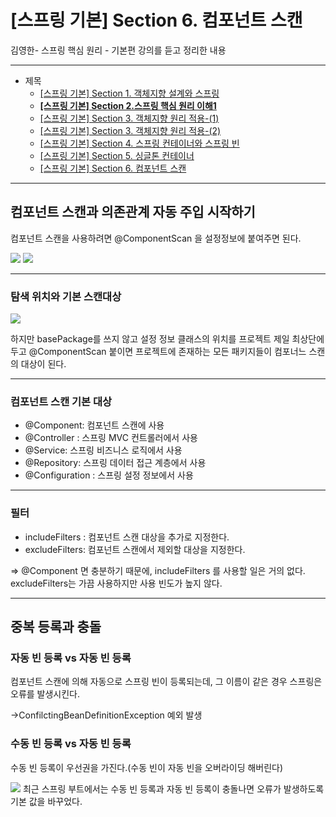 # [스프링 기본] Section 6. 컴포넌트 스캔

김영한- 스프링 핵심 원리 - 기본편 강의를 듣고 정리한 내용

---

- 제목
    - [[스프링 기본] Section 1. 객체지향 설계와 스프링](https://www.notion.so/Section-1-803144bd18b048d9b38291c294d30be8?pvs=21)
    - **[[스프링 기본] Section 2.스프링 핵심 원리 이해1](https://www.notion.so/Section-2-1-c8e4a1567c6f46b39dbbc62c59b4f2fd?pvs=21)**
    - [[스프링 기본] Section 3. 객체지향 원리 적용-(1)](https://www.notion.so/Section-3-1-163408c7a48c4e09a5db38ab73d9fb60?pvs=21)
    - [[스프링 기본] Section 3. 객체지향 원리 적용-(2)](https://www.notion.so/Section-3-2-2081960991f942fdbfe31675c3be1abc?pvs=21)
    - [[스프링 기본] Section 4. 스프링 컨테이너와 스프링 빈](https://www.notion.so/Section-4-47da930a3c5d464eb4787b0e2cc6b574?pvs=21)
    - [[스프링 기본] Section 5. 싱글톤 컨테이너](https://www.notion.so/Section-5-9b602ff180ce46c2906c66930d7ab20c?pvs=21)
    - [[스프링 기본] Section 6. 컴포넌트 스캔](https://www.notion.so/Section-6-83d5136cc14241ddaef17698eaa5cf26?pvs=21)

---

## 컴포넌트 스캔과 의존관계 자동 주입 시작하기

컴포넌트 스캔을 사용하려면 @ComponentScan 을 설정정보에 붙여주면 된다.

<img src="https://github.com/GYEONGDONGBAEK/SpringStudy/assets/122242439/c31ab78a-461b-43ca-bcdc-66ab01a49dc2">

<img src="https://github.com/GYEONGDONGBAEK/SpringStudy/assets/122242439/f038ee76-41af-4ece-8ba3-785dd95a7c4b">

---

### 탐색 위치와 기본 스캔대상

<img src="https://github.com/GYEONGDONGBAEK/SpringStudy/assets/122242439/b110f6bf-95c3-40b1-8782-064a2778e596">

하지만 basePackage를 쓰지 않고 설정 정보 클래스의 위치를 프로젝트 제일 최상단에 두고 @ComponentScan 붙이면 프로젝트에 존재하는 모든 패키지들이 컴포너느 스캔의 대상이 된다.

---

### 컴포넌트 스캔 기본 대상

- @Component: 컴포넌트 스캔에 사용
- @Controller : 스프링 MVC 컨트롤러에서 사용
- @Service: 스프링 비즈니스 로직에서 사용
- @Repository: 스프링 데이터 접근 계층에서 사용
- @Configuration : 스프링 설정 정보에서 사용

---

### 필터

- includeFilters : 컴포넌트 스캔 대상을 추가로 지정한다.
- excludeFilters: 컴포넌트 스캔에서 제외할 대상을 지정한다.

⇒ @Component 면 충분하기 때문에, includeFilters 를 사용할 일은 거의 없다. excludeFilters는 가끔 사용하지만 사용 빈도가 높지 않다.

---

## 중복 등록과 충돌

### 자동 빈 등록 vs 자동 빈 등록

컴포넌트 스캔에 의해 자동으로 스프링 빈이 등록되는데, 그 이름이 같은 경우 스프링은 오류를 발생시킨다.

→ConfilctingBeanDefinitionException 예외 발생

### 수동 빈 등록 vs 자동 빈 등록

수동 빈 등록이 우선권을 가진다.(수동 빈이 자동 빈을 오버라이딩 해버린다)

<img src="https://github.com/GYEONGDONGBAEK/SpringStudy/assets/122242439/76eeb3ad-c7d4-4145-8251-c135dbc4c273">
최근 스프링 부트에서는 수동 빈 등록과 자동 빈 등록이 충돌나면 오류가 발생하도록 기본 값을 바꾸었다.